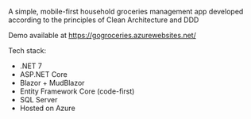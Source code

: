 A simple, mobile-first household groceries management app developed according to the principles of Clean Architecture and DDD

Demo available at https://gogroceries.azurewebsites.net/

Tech stack:

- .NET 7
- ASP.NET Core 
- Blazor + MudBlazor
- Entity Framework Core (code-first)
- SQL Server
- Hosted on Azure